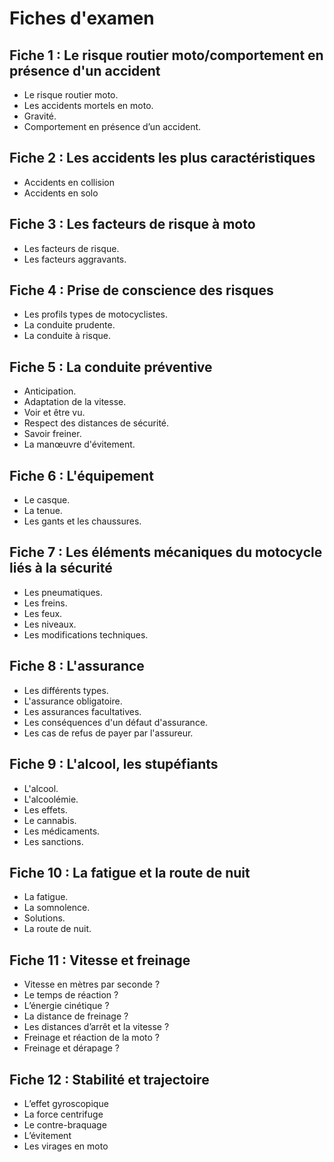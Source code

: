 # Fiches d'examen

## Fiche 1 : Le risque routier moto/comportement en présence d'un accident
- Le risque routier moto.
- Les accidents mortels en moto.
- Gravité.
- Comportement en présence d’un accident.

## Fiche 2 : Les accidents les plus caractéristiques
- Accidents en collision
- Accidents en solo

## Fiche 3 : Les facteurs de risque à moto
- Les facteurs de risque.
- Les facteurs aggravants.

## Fiche 4 : Prise de conscience des risques
- Les profils types de motocyclistes.
- La conduite prudente.
- La conduite à risque.

## Fiche 5 : La conduite préventive
- Anticipation.
- Adaptation de la vitesse.
- Voir et être vu.
- Respect des distances de sécurité.
- Savoir freiner.
- La manœuvre d'évitement.

## Fiche 6 : L'équipement
- Le casque.
- La tenue.
- Les gants et les chaussures.

## Fiche 7 : Les éléments mécaniques du motocycle liés à la sécurité
- Les pneumatiques.
- Les freins.
- Les feux.
- Les niveaux.
- Les modifications techniques.

## Fiche 8 : L'assurance
- Les différents types.
- L'assurance obligatoire.
- Les assurances facultatives.
- Les conséquences d'un défaut d'assurance.
- Les cas de refus de payer par l'assureur.

## Fiche 9 : L'alcool, les stupéfiants
- L'alcool.
- L'alcoolémie.
- Les effets.
- Le cannabis.
- Les médicaments.
- Les sanctions.

## Fiche 10 : La fatigue et la route de nuit
- La fatigue.
- La somnolence.
- Solutions.
- La route de nuit.

## Fiche 11 : Vitesse et freinage
- Vitesse en mètres par seconde ?
- Le temps de réaction ?
- L’énergie cinétique ?
- La distance de freinage ?
- Les distances d’arrêt et la vitesse ?
- Freinage et réaction de la moto ?
- Freinage et dérapage ?

## Fiche 12 : Stabilité et trajectoire
- L’effet gyroscopique
- La force centrifuge
- Le contre-braquage
- L’évitement
- Les virages en moto
